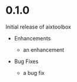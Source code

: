 # 0.1.0

Initial release of aixtoolbox

* Enhancements
  * an enhancement

* Bug Fixes
  * a bug fix
